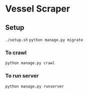 # Vessel Scraper

## Setup
`./setup.sh`
`python manage.py migrate`

### To crawl
`python manage.py crawl`

### To run server
`python manage.py runserver`
